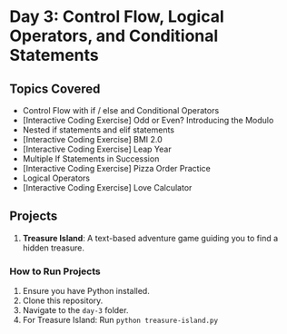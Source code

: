 # Day 3: Control Flow, Logical Operators, and Conditional Statements

## Topics Covered

- Control Flow with if / else and Conditional Operators
- [Interactive Coding Exercise] Odd or Even? Introducing the Modulo
- Nested if statements and elif statements
- [Interactive Coding Exercise] BMI 2.0
- [Interactive Coding Exercise] Leap Year
- Multiple If Statements in Succession
- [Interactive Coding Exercise] Pizza Order Practice
- Logical Operators
- [Interactive Coding Exercise] Love Calculator

## Projects

1. **Treasure Island**: A text-based adventure game guiding you to find a hidden treasure.

### How to Run Projects

1. Ensure you have Python installed.
2. Clone this repository.
3. Navigate to the `day-3` folder.
4. For Treasure Island: Run `python treasure-island.py`
